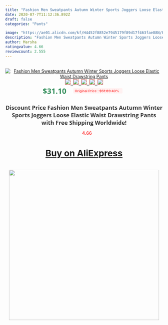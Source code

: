 ```yaml
---
title: "Fashion Men Sweatpants Autumn Winter Sports Joggers Loose Elastic Waist Drawstring Pants"
date: 2020-07-7T11:12:36.892Z
draft: false
categories: "Pants"

image: "https://ae01.alicdn.com/kf/H4452f8852e7945179f89d17f463fae88N/Fashion-Men-Sweatpants-Autumn-Winter-Sports-Joggers-Loose-Elastic-Waist-Drawstring-Pants.jpg"
description: "Fashion Men Sweatpants Autumn Winter Sports Joggers Loose Elastic Waist Drawstring Pants"
author: Marsha
ratingvalue: 4.66
reviewcount: 2.555
---
```

<br>
<div style="text-align: center;">
<a href="https://s.click.aliexpress.com/e/_AVpLVL" target="_blank" rel="nofollow noopener noreferrer"><img alt="Fashion Men Sweatpants Autumn Winter Sports Joggers Loose Elastic Waist Drawstring Pants" class="magnifier-image" src="https://ae01.alicdn.com/kf/H4452f8852e7945179f89d17f463fae88N/Fashion-Men-Sweatpants-Autumn-Winter-Sports-Joggers-Loose-Elastic-Waist-Drawstring-Pants.jpg_640x640.jpg">
<br>
<img style="border:1px solid salmon" src="https://ae01.alicdn.com/kf/H4452f8852e7945179f89d17f463fae88N/Fashion-Men-Sweatpants-Autumn-Winter-Sports-Joggers-Loose-Elastic-Waist-Drawstring-Pants.jpg_120x120.jpg">&nbsp;&nbsp;<img style="border:1px solid salmon" src="https://ae01.alicdn.com/kf/H469f446dab2b46c5bfd8106f9851e9fai/Fashion-Men-Sweatpants-Autumn-Winter-Sports-Joggers-Loose-Elastic-Waist-Drawstring-Pants.jpg_120x120.jpg">&nbsp;&nbsp;<img style="border:1px solid salmon" src="https://ae01.alicdn.com/kf/H3166dbc0060d430db57dcc23dad9d13cc/Fashion-Men-Sweatpants-Autumn-Winter-Sports-Joggers-Loose-Elastic-Waist-Drawstring-Pants.jpg_120x120.jpg">&nbsp;&nbsp;<img style="border:1px solid salmon" src="https://ae01.alicdn.com/kf/Hb8e62663ffef4772952f97dea442ca9bl/Fashion-Men-Sweatpants-Autumn-Winter-Sports-Joggers-Loose-Elastic-Waist-Drawstring-Pants.jpg_120x120.jpg">&nbsp;&nbsp;<img style="border:1px solid salmon" src="https://ae01.alicdn.com/kf/Hdcf74c411eab43a895a4ddf7b1e1493ex/Fashion-Men-Sweatpants-Autumn-Winter-Sports-Joggers-Loose-Elastic-Waist-Drawstring-Pants.jpg_120x120.jpg"></a></div><br0>
<div style="text-align: center;"><span style="background-color: white; border: 0px; box-sizing: border-box; color: seagreen; display: inline-block; font-family: &quot;open sans&quot; , &quot;arial&quot; , &quot;helvetica&quot; , sans-serif , &quot;heiti&quot;; font-size: 24px; font-stretch: inherit; font-weight: 700; line-height: inherit; margin: 0px 10px 0px 0px; padding: 0px; vertical-align: middle;">$31.10 </span>
<span style="background: rgb(255 , 241 , 241); border-radius: 3px; border: 0px; box-sizing: border-box; color: #ff4747; display: inline-block; font-family: inherit; font-size: 12px; font-stretch: inherit; font-style: inherit; font-variant: inherit; font-weight: 600; line-height: inherit; margin: 0px; padding: 2px 5px; transform: scale(0.9); vertical-align: middle;">Original Price : <b style="text-decoration: line-through;">$51.83 </b> 40%&nbsp;&nbsp;</span></div>
<h1 style="color: #333333; display: inline-block; font-family: &quot;open sans&quot; , &quot;arial&quot; , &quot;helvetica&quot; , sans-serif , &quot;heiti&quot;; font-size: 18px; font-stretch: inherit; font-weight: 700; text-align: center;">Discount Price Fashion Men Sweatpants Autumn Winter Sports Joggers Loose Elastic Waist Drawstring Pants with Free Shipping Worldwide!</h1>
<div style="color: #ff4747; text-align: center;">
<img src="https://4.bp.blogspot.com/-M0ZcTcb-5uY/XleCXlxnR4I/AAAAAAAAAEc/OrjgMkXV1oMQFaCRZj5HQwOCBcu3w1FegCPcBGAYYCw/s1600/star.png" style="height: 15px;">&nbsp;<b>4.66</b></div>
<div class="button_cont" align="center"><a class="buynow_a" href="https://s.click.aliexpress.com/e/_AVpLVL" target="_blank" rel="nofollow noopener noreferrer"><H1>Buy on AliExpress</H1></a></div><br>
<div class="separator" style="clear: both; text-align: center;">
<img src="https://lh3.googleusercontent.com/-pTy5HemUv9M/XlePHvY0dAI/AAAAAAAAAE4/0nX5iRUoIWY8eMW9Dpxeirr157OZliDIgCLcBGAsYHQ/s1600/badge.gif" width="480">
</div>
